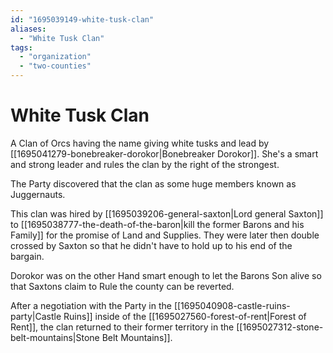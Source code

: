 ```yaml
---
id: "1695039149-white-tusk-clan"
aliases:
  - "White Tusk Clan"
tags:
  - "organization"
  - "two-counties"
---
```


# White Tusk Clan

A Clan of Orcs having the name giving white tusks and lead by [[1695041279-bonebreaker-dorokor|Bonebreaker Dorokor]]. She's a smart and strong leader and rules the clan by the right of the strongest.

The Party discovered that the clan as some huge members known as Juggernauts.

This clan was hired by [[1695039206-general-saxton|Lord general Saxton]] to [[1695038777-the-death-of-the-baron|kill the former Barons and his Family]] for the promise of Land and Supplies. They were later then double crossed by Saxton so that he didn't have to hold up to his end of the bargain.

Dorokor was on the other Hand smart enough to let the Barons Son alive so that Saxtons claim to Rule the county can be reverted.

After a negotiation with the Party in the [[1695040908-castle-ruins-party|Castle Ruins]] inside of the [[1695027560-forest-of-rent|Forest of Rent]], the clan returned to their former territory in the [[1695027312-stone-belt-mountains|Stone Belt Mountains]].
